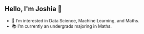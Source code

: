 ## Hello, I'm Joshia 👋

- 👀 I’m interested in Data Science, Machine Learning, and Maths.
- 📚 I’m currently an undergrads majoring in Maths.
<!---
joocahyadi/joocahyadi is a ✨ special ✨ repository because its `README.md` (this file) appears on your GitHub profile.
You can click the Preview link to take a look at your changes.
--->
